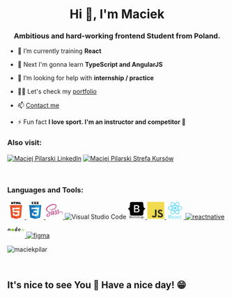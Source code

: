 <h1 align="center">Hi 👋, I'm Maciek</h1>
<h3 align="center">Ambitious and hard-working frontend Student from Poland.</h3>

- 🌱 I’m currently training **React**

- 📆 Next I'm gonna learn **TypeScript and AngularJS**

- 🤝 I’m looking for help with **internship / practice**

- 👨‍💻 Let's check my [portfolio](https://maciej-pilarski.netlify.app)

- 📫 [Contact me](mailto:maciekpilar12@gmail.com)

- ⚡ Fun fact **I love sport. I'm an instructor and competitor 🥋**

<h3 align="left"> Also visit: </h3>
<p align="left">
<a href="https://www.linkedin.com/in/maciej-pilarski-062a49184/" target="blank"><img align="center" src="https://raw.githubusercontent.com/rahuldkjain/github-profile-readme-generator/master/src/images/icons/Social/linked-in-alt.svg" alt="Maciej Pilarski LinkedIn" height="30px" width="40px" /></a>
<a href="https://platforma.strefakursow.pl/p/profil/Maciej-NFlOQUd4Y0pkcDd5ZDZtd2ptUlRHUT09" target="blank"><img align="center" src="https://strefakursow.pl/redesign/assets/images/logo-footer.svg" alt="Maciej Pilarski Strefa Kursów" height="50px" width="100px" /></a>

</p>
<br />

<h3 align="left"> Languages and Tools: </h3>
<p align="left"> 
  <a href="https://www.w3.org/html/" target="_blank" rel="noreferrer"> 
  <img src="https://raw.githubusercontent.com/devicons/devicon/master/icons/html5/html5-original-wordmark.svg" alt="html5" width="40" height="40"/> 
</a>
<a href="https://www.w3schools.com/css/" target="_blank" rel="noreferrer"> 
  <img src="https://raw.githubusercontent.com/devicons/devicon/master/icons/css3/css3-original-wordmark.svg" alt="css3" width="40" height="40"/> 
</a> 
<a href="https://sass-lang.com" target="_blank" rel="noreferrer"> 
  <img src="https://raw.githubusercontent.com/devicons/devicon/master/icons/sass/sass-original.svg" alt="sass" width="40" height="40"/> 
</a> 
<img alt="Visual Studio Code" width="40px" src="https://cdn.jsdelivr.net/gh/devicons/devicon/icons/vscode/vscode-original.svg" />
<a href="https://getbootstrap.com" target="_blank" rel="noreferrer"> 
  <img src="https://raw.githubusercontent.com/devicons/devicon/master/icons/bootstrap/bootstrap-plain-wordmark.svg" alt="bootstrap" width="40" height="40"/> 
</a>
<a href="https://developer.mozilla.org/en-US/docs/Web/JavaScript" target="_blank" rel="noreferrer"> 
  <img src="https://raw.githubusercontent.com/devicons/devicon/master/icons/javascript/javascript-original.svg" alt="javascript" width="40" height="40"/> 
</a> 
<a href="https://reactjs.org/" target="_blank" rel="noreferrer"> 
  <img src="https://raw.githubusercontent.com/devicons/devicon/master/icons/react/react-original-wordmark.svg" alt="react" width="40" height="40"/> 
</a> 
<a href="https://reactnative.dev/" target="_blank" rel="noreferrer"> 
  <img src="https://reactnative.dev/img/header_logo.svg" alt="reactnative" width="40" height="40"/> 
</a> 
<a href="https://nodejs.org" target="_blank" rel="noreferrer"> 
  <img src="https://raw.githubusercontent.com/devicons/devicon/master/icons/nodejs/nodejs-original-wordmark.svg" alt="nodejs" width="40" height="40"/> 
</a>
<a href="https://www.figma.com/" target="_blank" rel="noreferrer"> 
  <img src="https://www.vectorlogo.zone/logos/figma/figma-icon.svg" alt="figma" width="40" height="40"/> 
</a> 

</p>
<p>
  <img align="center" src="https://github-readme-stats.vercel.app/api/top-langs?username=maciekpilar&show_icons=true&locale=en&layout=compact" alt="maciekpilar" />
</p>

<br />
<h2> It's nice to see You 👀 Have a nice day! 😁 </h2>
